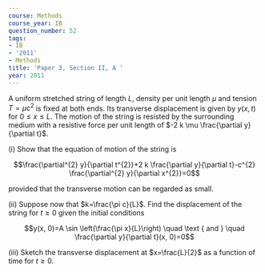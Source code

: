```yaml
---
course: Methods
course_year: IB
question_number: 52
tags:
- IB
- '2011'
- Methods
title: 'Paper 3, Section II, A '
year: 2011
---
```




A uniform stretched string of length $L$, density per unit length $\mu$ and tension $T=\mu c^{2}$ is fixed at both ends. Its transverse displacement is given by $y(x, t)$ for $0 \leqslant x \leqslant L$. The motion of the string is resisted by the surrounding medium with a resistive force per unit length of $-2 k \mu \frac{\partial y}{\partial t}$.

(i) Show that the equation of motion of the string is

$$\frac{\partial^{2} y}{\partial t^{2}}+2 k \frac{\partial y}{\partial t}-c^{2} \frac{\partial^{2} y}{\partial x^{2}}=0$$

provided that the transverse motion can be regarded as small.

(ii) Suppose now that $k=\frac{\pi c}{L}$. Find the displacement of the string for $t \geqslant 0$ given the initial conditions

$$y(x, 0)=A \sin \left(\frac{\pi x}{L}\right) \quad \text { and } \quad \frac{\partial y}{\partial t}(x, 0)=0$$

(iii) Sketch the transverse displacement at $x=\frac{L}{2}$ as a function of time for $t \geqslant 0$.